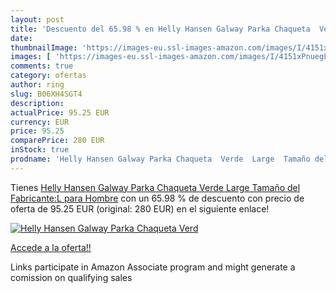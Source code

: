 ```yaml
---
layout: post
title: 'Descuento del 65.98 % en Helly Hansen Galway Parka Chaqueta  Verd'
date: 
thumbnailImage: 'https://images-eu.ssl-images-amazon.com/images/I/4151xPnuegL._SL200_.jpg'
images: [ 'https://images-eu.ssl-images-amazon.com/images/I/4151xPnuegL._SL200_.jpg' ]
comments: true
category: ofertas
author: ring
slug: B06XH4SGT4
description:
actualPrice: 95.25 EUR
currency: EUR
price: 95.25
comparePrice: 280 EUR
inStock: true
prodname: 'Helly Hansen Galway Parka Chaqueta  Verde  Large  Tamaño del Fabricante:L  para Hombre'
---
```


Tienes [Helly Hansen Galway Parka Chaqueta  Verde  Large  Tamaño del Fabricante:L  para Hombre](https://www.amazon.es/dp/B06XH4SGT4/?tag=tolees-21) con un 65.98 % de descuento con precio de oferta de 95.25 EUR (original: 280 EUR) en el siguiente enlace!

[![Helly Hansen Galway Parka Chaqueta  Verd](https://images-eu.ssl-images-amazon.com/images/I/4151xPnuegL._SL200_.jpg)](https://www.amazon.es/dp/B06XH4SGT4/?tag=tolees-21)

[Accede a la oferta!!](https://www.amazon.es/dp/B06XH4SGT4/?tag=tolees-21)

Links participate in Amazon Associate program and might generate a comission on qualifying sales


